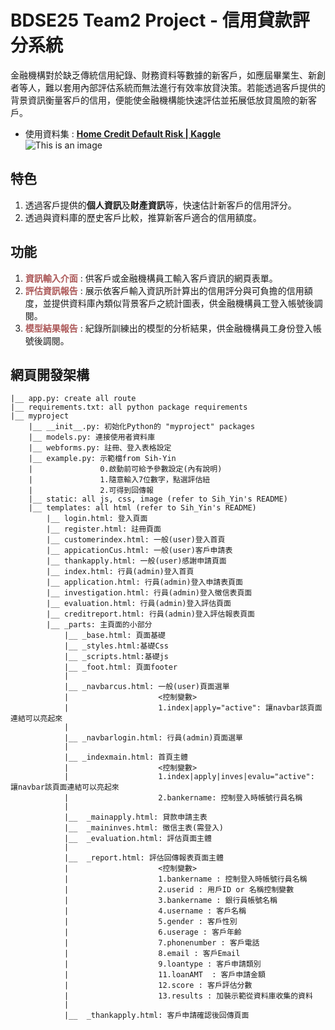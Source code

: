 # BDSE25 Team2 Project - 信用貸款評分系統

金融機構對於缺乏傳統信用紀錄、財務資料等數據的新客戶，如應屆畢業生、新創者等人，難以套用內部評估系統而無法進行有效率放貸決策。若能透過客戶提供的背景資訊衡量客戶的信用，便能使金融機構能快速評估並拓展低放貸風險的新客戶。

* 使用資料集 : **[Home Credit Default Risk | Kaggle](https://www.kaggle.com/c/home-credit-default-risk)**<br>
![This is an image](https://www.homecredit.net/~/media/Images/H/Home-Credit-Group/logo/hcg-logo.png?h=71&iar=0&w=121)

## 特色
1.  透過客戶提供的**個人資訊**及**財產資訊**等，快速估計新客戶的信用評分。
2.  透過與資料庫的歷史客戶比較，推算新客戶適合的信用額度。


## 功能
1.  <span style="color: #AD5A5A">**資訊輸入介面**</span> : 供客戶或金融機構員工輸入客戶資訊的網頁表單。
2.  <span style="color: #AD5A5A">**評估資訊報告**</span> : 展示依客戶輸入資訊所計算出的信用評分與可負擔的信用額度，並提供資料庫內類似背景客戶之統計圖表，供金融機構員工登入帳號後調閱。
3. <span style="color: #AD5A5A">**模型結果報告**</span> : 紀錄所訓練出的模型的分析結果，供金融機構員工身份登入帳號後調閱。

## 網頁開發架構

```
|__ app.py: create all route
|__ requirements.txt: all python package requirements
|__ myproject
    |__ __init__.py: 初始化Python的 "myproject" packages
    |__ models.py: 連接使用者資料庫
    |__ webforms.py: 註冊、登入表格設定
    |__ example.py: 示範檔from Sih-Yin
    |               0.啟動前可給予參數設定(內有說明)
    |               1.隨意輸入7位數字，點選評估紐
    |               2.可得到回傳報
    |__ static: all js, css, image (refer to Sih_Yin's README)
    |__ templates: all html (refer to Sih_Yin's README)
        |__ login.html: 登入頁面
        |__ register.html: 註冊頁面
        |__ customerindex.html: 一般(user)登入首頁
        |__ appicationCus.html: 一般(user)客戶申請表
        |__ thankapply.html: 一般(user)感謝申請頁面
        |__ index.html: 行員(admin)登入首頁
        |__ application.html: 行員(admin)登入申請表頁面
        |__ investigation.html: 行員(admin)登入徵信表頁面
        |__ evaluation.html: 行員(admin)登入評估頁面
        |__ creditreport.html: 行員(admin)登入評估報表頁面
        |__ _parts: 主頁面的小部分
            |__ _base.html: 頁面基礎
            |__ _styles.html:基礎Css
            |__ _scripts.html:基礎js
            |__ _foot.html: 頁面footer
            |
            |__ _navbarcus.html: 一般(user)頁面選單
            |                    <控制變數>
            |                    1.index|apply="active": 讓navbar該頁面連結可以亮起來 
            |
            |__ _navbarlogin.html: 行員(admin)頁面選單
            |
            |__ _indexmain.html: 首頁主體
            |                    <控制變數>
            |                    1.index|apply|inves|evalu="active": 讓navbar該頁面連結可以亮起來
            |                    2.bankername: 控制登入時帳號行員名稱
            |
            |__  _mainapply.html: 貸款申請主表
            |__  _maininves.html: 徵信主表(需登入)
            |__  _evaluation.html: 評估頁面主體
            |
            |__  _report.html: 評估回傳報表頁面主體
            |                    <控制變數>
            |                    1.bankername : 控制登入時帳號行員名稱
            |                    2.userid : 用戶ID or 名稱控制變數
            |                    3.bankername : 銀行員帳號名稱
            |                    4.username : 客戶名稱
            |                    5.gender : 客戶性別
            |                    6.userage : 客戶年齡
            |                    7.phonenumber : 客戶電話
            |                    8.email : 客戶Email
            |                    9.loantype : 客戶申請類別
            |                    11.loanAMT  : 客戶申請金額
            |                    12.score : 客戶評估分數
            |                    13.results : 加裝示範從資料庫收集的資料
            |
            |__  _thankapply.html: 客戶申請確認後回傳頁面
```